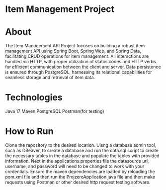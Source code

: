 # Item Management Project

# About
The Item Management API Project focuses on building a robust item management API using Spring Boot, Spring Web, and Spring Data, facilitating CRUD operations for item management. All interactions are handled via HTTP, with proper utilization of status codes and HTTP verbs for efficient communication between the client and server. Data persistence is ensured through PostgreSQL, harnessing its relational capabilities for seamless storage and retrieval of item data.

# Technologies
Java 17
Maven
PostgreSQL
Postman(for testing)

# How to Run
Clone the repository to the desired location. Uisng a database admin tool, such as DBeaver, to create a database and run the data.sql script to create the necessary tables in the database and populate the tables with provided information. Next in the applications.properties file the datasource url, username, and password will need to be changed to work with your credentials. Ensure the maven dependencies are loaded by reloading the pom.xml file and then run the ProjzeroApplication.java file and then make requests using Postman or other desired http request testing software.

